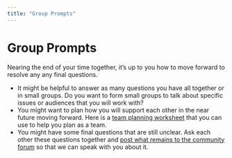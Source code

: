 ```yaml
---
title: "Group Prompts"
---
```

# Group Prompts

Nearing the end of your time together, it’s up to you how to move forward to resolve any any final questions. 

- It might be helpful to answer as many questions you have all together or in small groups. Do you want to form small groups to talk about specific issues or audiences that you will work with?
- You might want to plan how you will support each other in the near future moving forward. Here is a [team planning worksheet](https://community.p2pu.org/t/team-planning-worksheet-for-your-p2pu-community/2783 ) that you can use to help you plan as a team. 
- You might have some final questions that are still unclear. Ask each other these questions together and [post what remains to the community forum](https://community.p2pu.org/) so that we can speak with you about it.

